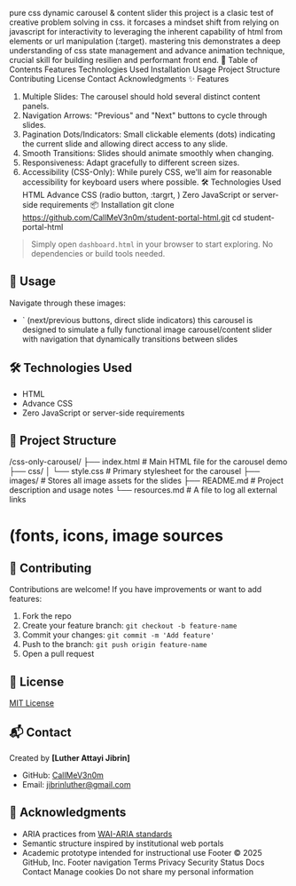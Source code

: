 pure css dynamic carousel & content slider
this project is a clasic test of creative problem solving in css. it forcases a mindset shift from relying on javascript for interactivity to leveraging the inherent capability of html from elements or url manipulation (:target). mastering tnis demonstrates a deep understanding of css state management and advance animation technique, crucial skill for building resilien and performant front end.
📑 Table of Contents
Features
Technologies Used
Installation
Usage
Project Structure
Contributing
License
Contact
Acknowledgments
✨ Features
 1. Multiple Slides: The carousel should hold several distinct content panels.
 2. Navigation Arrows: "Previous" and "Next" buttons to cycle through slides.
 3. Pagination Dots/Indicators: Small clickable elements (dots) indicating the current slide and allowing direct access to any slide.
 4. Smooth Transitions: Slides should animate smoothly when changing.
 5. Responsiveness: Adapt gracefully to different screen sizes.
 6. Accessibility (CSS-Only): While purely CSS, we'll aim for reasonable accessibility for
 keyboard users where possible.
🛠 Technologies Used
HTML
Advance CSS (radio button, :targrt, )
Zero JavaScript or server-side requirements
📦 Installation
git clone https://github.com/CallMeV3n0m/student-portal-html.git
cd student-portal-html
> Simply open `dashboard.html` in your browser to start exploring. No dependencies
or build tools needed.
## 🧑 Usage
Navigate through these images:
- ` (next/previous buttons, direct slide indicators)
this carousel is designed to simulate a fully functional image carousel/content slider with navigation that dynamically transitions between slides
## 🛠 Technologies Used
- HTML
- Advance CSS
- Zero JavaScript or server-side requirements
## 📁 Project Structure
 /css-only-carousel/
 ├── index.html                  # Main HTML file for the carousel demo
 ├── css/
 │   └── style.css               # Primary stylesheet for the carousel
 ├── images/                     # Stores all image assets for the slides
 ├── README.md                   # Project description and usage notes
└── resources.md                # A file to log all external links  
   # (fonts, icons, image sources
## 🤝 Contributing
Contributions are welcome! If you have improvements or want to add features:
1. Fork the repo
2. Create your feature branch: `git checkout -b feature-name`
3. Commit your changes: `git commit -m 'Add feature'`
4. Push to the branch: `git push origin feature-name`
5. Open a pull request
## 📜 License
[MIT License](https://choosealicense.com/licenses/mit/)
## 📬 Contact
Created by **[Luther Attayi Jibrin]**
- GitHub: [CallMeV3n0m](https://github.com/CallMeV3n0m)
- Email: [jibrinluther@gmail.com](mailto:jibrinluther@gmail.com)
## 🙏 Acknowledgments
- ARIA practices from [WAI-ARIA standards](https://www.w3.org/WAI/standardsguidelines/aria/)
- Semantic structure inspired by institutional web portals
- Academic prototype intended for instructional use
Footer
© 2025 GitHub, Inc.
Footer navigation
Terms
Privacy
Security
Status
Docs
Contact
Manage cookies
Do not share my personal information
